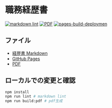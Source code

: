 # 職務経歴書

[![markdown lint](https://github.com/kaz-under-the-bridge/resume/actions/workflows/lint.yaml/baqdge.svg)](https://github.com/kaz-under-the-bridge/resume/actions/workflows/lint.yaml)
[![PDF](https://github.com/kaz-under-the-bridge/resume/actions/workflows/release.yaml/baqdge.svg)](https://github.com/kaz-under-the-bridge/resume/actions/workflows/release.yaml)
[![pages-build-deploymen](https://github.com/kaz-under-the-bridge/resume/actions/workflows/pages/pages-build-deployment/baqdge.svg)](https://github.com/kaz-under-the-bridge/resume/actions/workflows/pages/pages-build-deployment)

## ファイル

- [経歴書 Markdown](https://github.com/kaz-under-the-bridge/resume/blob/main/docs/README.md)
- [GitHub Pages](https://github.com/kaz-under-the-bridge/resume#:~:text=kaz%2Dunder%2Dthe%2Dbridge.github.io/resume/)
- [PDF](https://github.com/kaz-under-the-bridge/resume/releases)

## ローカルでの変更と確認

```bash
npm install  
npm run lint # markdown lint
npm run build:pdf # pdf生成
```
